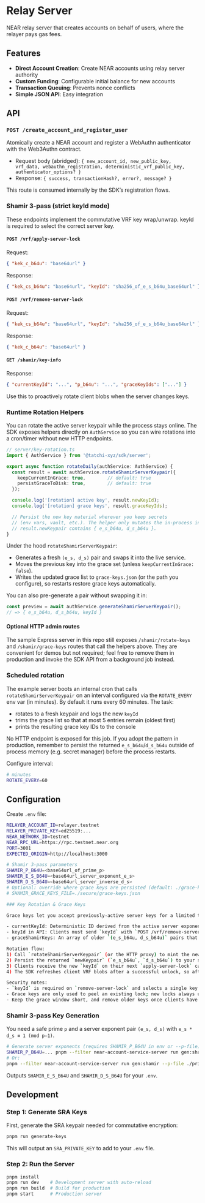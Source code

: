# Relay Server

NEAR relay server that creates accounts on behalf of users, where the relayer pays gas fees.

## Features

- **Direct Account Creation**: Create NEAR accounts using relay server authority
- **Custom Funding**: Configurable initial balance for new accounts
- **Transaction Queuing**: Prevents nonce conflicts
- **Simple JSON API**: Easy integration

## API

### `POST /create_account_and_register_user`
Atomically create a NEAR account and register a WebAuthn authenticator with the Web3Authn contract.

- Request body (abridged): `{ new_account_id, new_public_key, vrf_data, webauthn_registration, deterministic_vrf_public_key, authenticator_options? }`
- Response: `{ success, transactionHash?, error?, message? }`

This route is consumed internally by the SDK’s registration flows.

### Shamir 3‑pass (strict keyId mode)

These endpoints implement the commutative VRF key wrap/unwrap. keyId is required to select the correct server key.

#### `POST /vrf/apply-server-lock`
Request:
```json
{ "kek_c_b64u": "base64url" }
```
Response:
```json
{ "kek_cs_b64u": "base64url", "keyId": "sha256_of_e_s_b64u_base64url" }
```

#### `POST /vrf/remove-server-lock`
Request:
```json
{ "kek_cs_b64u": "base64url", "keyId": "sha256_of_e_s_b64u_base64url" }
```
Response:
```json
{ "kek_c_b64u": "base64url" }
```

#### `GET /shamir/key-info`
Response:
```json
{ "currentKeyId": "...", "p_b64u": "...", "graceKeyIds": ["..."] }
```
Use this to proactively rotate client blobs when the server changes keys.

### Runtime Rotation Helpers

You can rotate the active server keypair while the process stays online. The SDK exposes helpers directly on `AuthService` so you can wire rotations into a cron/timer without new HTTP endpoints.

```ts
// server/key-rotation.ts
import { AuthService } from '@tatchi-xyz/sdk/server';

export async function rotateDaily(authService: AuthService) {
  const result = await authService.rotateShamirServerKeypair({
    keepCurrentInGrace: true,        // default: true
    persistGraceToDisk: true,        // default: true
  });

  console.log('[rotation] active key', result.newKeyId);
  console.log('[rotation] grace keys', result.graceKeyIds);

  // Persist the new key material wherever you keep secrets
  // (env vars, vault, etc.). The helper only mutates the in-process instance.
  // result.newKeypair contains { e_s_b64u, d_s_b64u }.
}
```

Under the hood `rotateShamirServerKeypair`:

- Generates a fresh `(e_s, d_s)` pair and swaps it into the live service.
- Moves the previous key into the grace set (unless `keepCurrentInGrace: false`).
- Writes the updated grace list to `grace-keys.json` (or the path you configure), so restarts restore grace keys automatically.

You can also pre-generate a pair without swapping it in:

```ts
const preview = await authService.generateShamirServerKeypair();
// => { e_s_b64u, d_s_b64u, keyId }
```

#### Optional HTTP admin routes

The sample Express server in this repo still exposes `/shamir/rotate-keys` and `/shamir/grace-keys` routes that call the helpers above. They are convenient for demos but not required; feel free to remove them in production and invoke the SDK API from a background job instead.

### Scheduled rotation

The example server boots an internal cron that calls `rotateShamirServerKeypair` on an interval configured via the `ROTATE_EVERY` env var (in minutes). By default it runs every 60 minutes. The task:

- rotates to a fresh keypair and logs the new `keyId`
- trims the grace list so that at most 5 entries remain (oldest first)
- prints the resulting grace key IDs to the console

No HTTP endpoint is exposed for this job. If you adopt the pattern in production, remember to persist the returned `e_s_b64u`/`d_s_b64u` outside of process memory (e.g. secret manager) before the process restarts.

Configure interval:
```bash
# minutes
ROTATE_EVERY=60
```

## Configuration

Create `.env` file:
```bash
RELAYER_ACCOUNT_ID=relayer.testnet
RELAYER_PRIVATE_KEY=ed25519:...
NEAR_NETWORK_ID=testnet
NEAR_RPC_URL=https://rpc.testnet.near.org
PORT=3001
EXPECTED_ORIGIN=http://localhost:3000

# Shamir 3-pass parameters
SHAMIR_P_B64U=<base64url_of_prime_p>
SHAMIR_E_S_B64U=<base64url_server_exponent_e_s>
SHAMIR_D_S_B64U=<base64url_server_inverse_d_s>
# Optional: override where grace keys are persisted (default: ./grace-keys.json)
# SHAMIR_GRACE_KEYS_FILE=./secure/grace-keys.json

### Key Rotation & Grace Keys

Grace keys let you accept previously-active server keys for a limited time during rotation. They are used only for removing the server lock (unwrap) so older client blobs can still be unlocked. New wraps (apply-server-lock) always use the current key.

- currentKeyId: Deterministic ID derived from the active server exponent (sha256 of `e_s_b64u`, base64url).
- keyId in API: Clients must send `keyId` with `POST /vrf/remove-server-lock`. The server uses this to select the exact key.
- graceShamirKeys: An array of older `(e_s_b64u, d_s_b64u)` pairs that the server will accept for `remove-server-lock` when `keyId` matches one of them.

Rotation flow:
1) Call `rotateShamirServerKeypair` (or the HTTP proxy) to mint the new key, optionally keeping the current key in grace. The helper writes grace entries to `grace-keys.json` so they survive restarts.
2) Persist the returned `newKeypair` (`e_s_b64u`, `d_s_b64u`) to your secret store / env variables so new processes boot with the same active key.
3) Clients receive the new `keyId` on their next `apply-server-lock` call and cache it. When they submit `remove-server-lock`, they include that `keyId`.
4) The SDK refreshes client VRF blobs after a successful unlock, so after your grace window expires you can delete the entry from `grace-keys.json` (or hit the optional HTTP admin route) to retire the old key.

Security notes:
- `keyId` is required on `remove-server-lock` and selects a single key deterministically; requests without `keyId` are rejected.
- Grace keys are only used to peel an existing lock; new locks always use the current key.
- Keep the grace window short, and remove older keys once clients have refreshed.
```

### Shamir 3-pass Key Generation

You need a safe prime `p` and a server exponent pair `(e_s, d_s)` with `e_s * d_s ≡ 1 (mod p−1)`.

```bash
# Generate server exponents (requires SHAMIR_P_B64U in env or --p-file)
SHAMIR_P_B64U=... pnpm --filter near-account-service-server run gen:shamir
# Or:
pnpm --filter near-account-service-server run gen:shamir --p-file ./prime_b64u.txt
```

Outputs `SHAMIR_E_S_B64U` and `SHAMIR_D_S_B64U` for your `.env`.

## Development

### Step 1: Generate SRA Keys

First, generate the SRA keypair needed for commutative encryption:

```bash
pnpm run generate-keys
```

This will output an `SRA_PRIVATE_KEY` to add to your `.env` file.

### Step 2: Run the Server

```bash
pnpm install
pnpm run dev    # Development server with auto-reload
pnpm run build  # Build for production
pnpm start      # Production server
```
